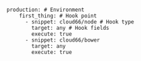 <!-- usedin: [ _includes/_inlines/Deployment/common/deploy-hooks/deploy-hooks_use-a-snippet-deploy-hook-v1.md] -->

```

production: # Environment
    first_thing: # Hook point
      - snippet: cloud66/node # Hook type
        target: any # Hook fields
        execute: true
      - snippet: cloud66/bower
        target: any
        execute: true

```
